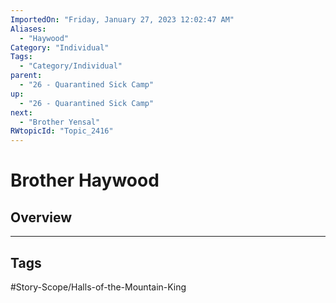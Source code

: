 ```yaml
---
ImportedOn: "Friday, January 27, 2023 12:02:47 AM"
Aliases:
  - "Haywood"
Category: "Individual"
Tags:
  - "Category/Individual"
parent:
  - "26 - Quarantined Sick Camp"
up:
  - "26 - Quarantined Sick Camp"
next:
  - "Brother Yensal"
RWtopicId: "Topic_2416"
---
```

# Brother Haywood
## Overview

---
## Tags
#Story-Scope/Halls-of-the-Mountain-King

